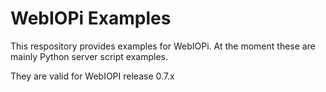 # WebIOPi Examples
This respository provides examples for WebIOPi. At the moment these are mainly Python server script examples.

They are valid for WebIOPI release 0.7.x
